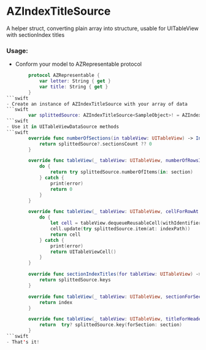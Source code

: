# AZIndexTitleSource
A helper struct, converting plain array into structure, usable for UITableView with sectionIndex titles

### Usage:

- Conform your model to AZRepresentable protocol
```swift
        protocol AZRepresentable {
            var letter: String { get }
            var title: String { get }
        }
```swift
- Create an instance of AZIndexTitleSource with your array of data
```swift
        var splittedSource: AZIndexTitleSource<SampleObject>! = AZIndexTitleSource(source: data)
```swift
- Use it in UITableViewDataSource methods
```swift
        override func numberOfSections(in tableView: UITableView) -> Int {
            return splittedSource?.sectionsCount ?? 0
        }

        override func tableView(_ tableView: UITableView, numberOfRowsInSection section: Int) -> Int {
            do {
                return try splittedSource.numberOfItems(in: section)
            } catch {
                print(error)
                return 0
            }
        }

        override func tableView(_ tableView: UITableView, cellForRowAt indexPath: IndexPath) -> UITableViewCell {
            do {
                let cell = tableView.dequeueReusableCell(withIdentifier: "cell", for: indexPath) as! SampleTableViewCell
                cell.update(try splittedSource.item(at: indexPath))
                return cell
            } catch {
                print(error)
                return UITableViewCell()
            }
        }

        override func sectionIndexTitles(for tableView: UITableView) -> [String]? {
            return splittedSource.keys
        }

        override func tableView(_ tableView: UITableView, sectionForSectionIndexTitle title: String, at index: Int) -> Int {
            return index
        }

        override func tableView(_ tableView: UITableView, titleForHeaderInSection section: Int) -> String? {
            return  try? splittedSource.key(forSection: section)
        }
```swift
- That's it!

